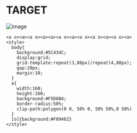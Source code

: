 # TARGET

![image](https://github.com/gaschneider/cssbattle/assets/16023844/9edbbc08-6b05-496f-899d-251140f742a6)

```
<a o><a><a o><a><a><a o><a><a o><a o><a><a o><a>
<style>
  body{
    background:#5C434C;
    display:grid;
    grid-template:repeat(3,80px)/repeat(4,80px);
    gap:20px;
    margin:10;
  }
  a{
    width:160;
    height:160;
    background:#F5D6B4;
    border-radius:50%;
    clip-path:polygon(0 0, 50% 0, 50% 50%,0 50%)
  }
  [o]{background:#F09462}
</style>
```

